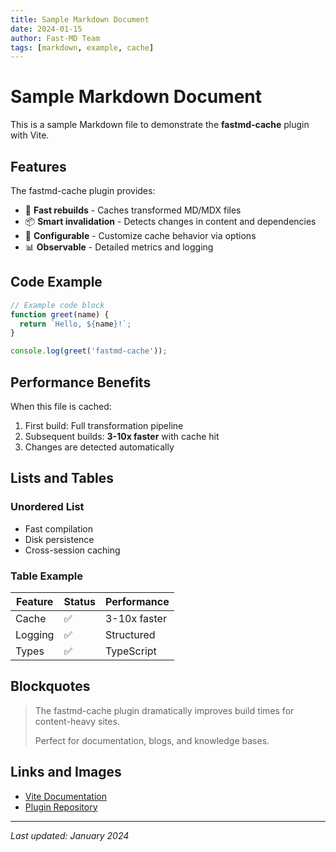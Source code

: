 ```yaml
---
title: Sample Markdown Document
date: 2024-01-15
author: Fast-MD Team
tags: [markdown, example, cache]
---
```


# Sample Markdown Document

This is a sample Markdown file to demonstrate the **fastmd-cache** plugin with Vite.

## Features

The fastmd-cache plugin provides:

- 🚀 **Fast rebuilds** - Caches transformed MD/MDX files
- 📦 **Smart invalidation** - Detects changes in content and dependencies
- 🔧 **Configurable** - Customize cache behavior via options
- 📊 **Observable** - Detailed metrics and logging

## Code Example

```javascript
// Example code block
function greet(name) {
  return `Hello, ${name}!`;
}

console.log(greet('fastmd-cache'));
```

## Performance Benefits

When this file is cached:
1. First build: Full transformation pipeline
2. Subsequent builds: **3-10x faster** with cache hit
3. Changes are detected automatically

## Lists and Tables

### Unordered List
- Fast compilation
- Disk persistence
- Cross-session caching

### Table Example

| Feature | Status | Performance |
|---------|--------|-------------|
| Cache   | ✅     | 3-10x faster |
| Logging | ✅     | Structured   |
| Types   | ✅     | TypeScript   |

## Blockquotes

> The fastmd-cache plugin dramatically improves build times for content-heavy sites.
> 
> Perfect for documentation, blogs, and knowledge bases.

## Links and Images

- [Vite Documentation](https://vitejs.dev)
- [Plugin Repository](https://github.com/example/fastmd-cache)

---

*Last updated: January 2024*